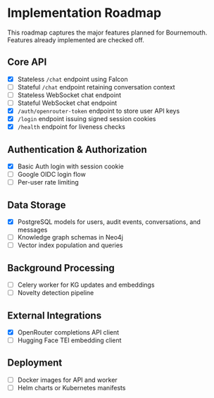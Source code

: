 # Implementation Roadmap

This roadmap captures the major features planned for Bournemouth.
Features already implemented are checked off.

## Core API

- [x] Stateless `/chat` endpoint using Falcon
- [ ] Stateful `/chat` endpoint retaining conversation context
- [ ] Stateless WebSocket chat endpoint
- [ ] Stateful WebSocket chat endpoint
- [x] `/auth/openrouter-token` endpoint to store user API keys
- [x] `/login` endpoint issuing signed session cookies
- [x] `/health` endpoint for liveness checks

## Authentication & Authorization

- [x] Basic Auth login with session cookie
- [ ] Google OIDC login flow
- [ ] Per-user rate limiting

## Data Storage

- [x] PostgreSQL models for users, audit events, conversations, and messages
- [ ] Knowledge graph schemas in Neo4j
- [ ] Vector index population and queries

## Background Processing

- [ ] Celery worker for KG updates and embeddings
- [ ] Novelty detection pipeline

## External Integrations

- [x] OpenRouter completions API client
- [ ] Hugging Face TEI embedding client

## Deployment

- [ ] Docker images for API and worker
- [ ] Helm charts or Kubernetes manifests

